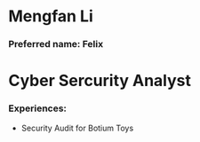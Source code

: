 # Mengfan Li 
### Preferred name: Felix

# Cyber Sercurity Analyst
### Experiences:

- Security Audit for Botium Toys
